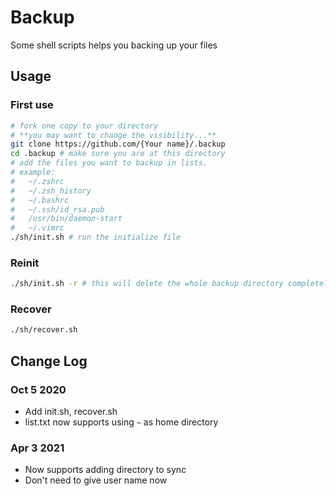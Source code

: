 # Backup
Some shell scripts helps you backing up your files

## Usage

### First use

```bash
# fork one copy to your directory
# **you may want to change the visibility...**
git clone https://github.com/{Your name}/.backup
cd .backup # make sure you are at this directory
# add the files you want to backup in lists.
# example:
#	~/.zshrc
#	~/.zsh_history
#	~/.bashrc
#	~/.ssh/id_rsa.pub
#	/usr/bin/daemon-start
#	~/.vimrc
./sh/init.sh # run the initialize file
```

### Reinit

```bash
./sh/init.sh -r # this will delete the whole backup directory completely and create it again, be careful if you already have something deleted
```

### Recover

```bash
./sh/recover.sh
```

## Change Log

### Oct 5 2020

- Add init.sh, recover.sh
- list.txt now supports using `~` as home directory

### Apr 3 2021
- Now supports adding directory to sync
- Don't need to give user name now
